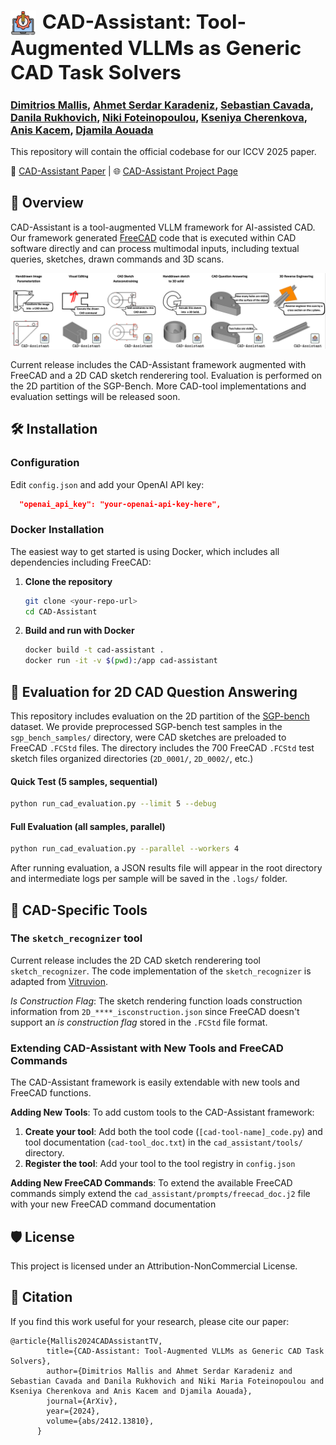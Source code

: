 <img src="images/paperlogo.png" alt="CAD-Assistant Logo" height="40" style="vertical-align:middle; margin-right:10px; margin-top:-8px;"><span style="font-size:1.5em;"><b>CAD-Assistant: Tool-Augmented VLLMs as Generic CAD Task Solvers</b></span> 
--

### [Dimitrios Mallis](https://dimitrismallis.github.io/), [Ahmet Serdar Karadeniz](https://askaradeniz.github.io/), [Sebastian Cavada](https://sebo-the-tramp.github.io/), [Danila Rukhovich](https://www.uni.lu/snt-en/people/danila-rukhovich/), [Niki Foteinopoulou](https://nickyfot.github.io/), [Kseniya Cherenkova](https://www.linkedin.com/in/kseniya-cherenkova-a3a65a54/), [Anis Kacem](https://www.uni.lu/en/person/NTAwMzU1NDVfX0FuaXMgS0FDRU0=/), [Djamila Aouada](https://www.uni.lu/snt-en/people/djamila-aouada/)

This repository will contain the official codebase for our ICCV 2025 paper.

📄 [CAD-Assistant Paper](https://arxiv.org/abs/2412.13810) |
🌐 [CAD-Assistant Project Page](https://cadassistant.github.io/)



## 🚀 Overview


CAD-Assistant is a tool-augmented VLLM framework for AI-assisted CAD. Our framework generated [FreeCAD](https://freecad-python-stubs.readthedocs.io/en/latest/autoapi/FreeCAD/index.html) code that is executed within CAD software directly and can process multimodal inputs, including textual queries, sketches, drawn commands and 3D scans.

<p align="center">
  <img src="images/teaser.png" alt="CAD-Assistant Teaser" width="800"/>
</p>


Current release includes the CAD-Assistant framework augmented with FreeCAD and a 2D CAD sketch renderering tool. Evaluation is performed on the 2D partition of the SGP-Bench. More CAD-tool implementations and evaluation settings will be released soon.


## 🛠️ Installation

### Configuration

Edit `config.json` and add your OpenAI API key:
```json
  "openai_api_key": "your-openai-api-key-here",
```

### Docker Installation

The easiest way to get started is using Docker, which includes all dependencies including FreeCAD:

1. **Clone the repository**
   ```bash
   git clone <your-repo-url>
   cd CAD-Assistant
   ```

2. **Build and run with Docker**
   ```bash
   docker build -t cad-assistant .
   docker run -it -v $(pwd):/app cad-assistant
   ```


## 🎯 Evaluation for 2D CAD Question Answering

This repository includes evaluation on the 2D partition of the [SGP-bench](https://sgp-bench.github.io/) dataset. We provide preprocessed SGP-bench test samples in the `sgp_bench_samples/` directory, were CAD sketches are preloaded to FreeCAD `.FCStd` files. The directory includes the 700 FreeCAD `.FCStd` test sketch files organized directories (`2D_0001/`, `2D_0002/`, etc.)


#### Quick Test (5 samples, sequential)
```bash
python run_cad_evaluation.py --limit 5 --debug
```

#### Full Evaluation (all samples, parallel)
```bash
python run_cad_evaluation.py --parallel --workers 4
```

After running evaluation, a JSON results file will appear in the root directory and intermediate logs per sample will be saved in the `.logs/` folder.

## 🔧 CAD-Specific Tools

### The `sketch_recognizer` tool

Current release includes the 2D CAD sketch renderering tool `sketch_recognizer`. The code implementation of the `sketch_recognizer` is adapted from [Vitruvion](https://github.com/PrincetonLIPS/vitruvion/tree/main/sketchgraphs).

*Is Construction Flag*: The sketch rendering function loads construction information from `2D_****_isconstruction.json` since FreeCAD doesn't support an _is construction flag_ stored in the `.FCStd` file format.


### Extending CAD-Assistant with New Tools and FreeCAD Commands

The CAD-Assistant framework is easily extendable with new tools and FreeCAD functions.

**Adding New Tools**:
To add custom tools to the CAD-Assistant framework:

1. **Create your tool**: Add both the tool code (`[cad-tool-name]_code.py`) and tool documentation (`cad-tool_doc.txt`) in the `cad_assistant/tools/` directory.
2. **Register the tool**: Add your tool to the tool registry in `config.json`


**Adding New FreeCAD Commands**:
To extend the available FreeCAD commands simply extend the `cad_assistant/prompts/freecad_doc.j2` file with your new FreeCAD command documentation

## 🛡️ License

This project is licensed under an Attribution-NonCommercial License.

## 📑 Citation
If you find this work useful for your research, please cite our paper:
```
@article{Mallis2024CADAssistantTV,
        title={CAD-Assistant: Tool-Augmented VLLMs as Generic CAD Task Solvers},
        author={Dimitrios Mallis and Ahmet Serdar Karadeniz and Sebastian Cavada and Danila Rukhovich and Niki Maria Foteinopoulou and Kseniya Cherenkova and Anis Kacem and Djamila Aouada},
        journal={ArXiv},
        year={2024},
        volume={abs/2412.13810},
      }
```


